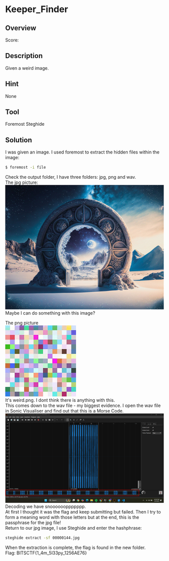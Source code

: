 # Keeper_Finder #
 
## Overview ##
 
Score:
 
## Description ##
 
Given a weird image.

## Hint ##

None

## Tool ##
Foremost
Steghide
 
## Solution ##
I was given an image. I used foremost to extract the hidden files within the image:
```bash
$ foremost -i file
```
Check the output folder, I have three folders: jpg, png and wav.  
The jpg picture:  
![JPG picture](extracted_data/00000144.jpg)
Maybe I can do something with this image?  
  
The png picture  
![PNG picture](extracted_data/00000000.png)  
It's weird.png. I dont think there is anything with this.  
This comes down to the wav file - my biggest evidence. I open the wav file in Sonic Visualiser and find out that this is a Morse Code.
![morse](extracted_data/morse.png)
Decoding we have snooooooppppppp.  
At first I thought it was the flag and keep submitting but failed. Then I try to form a meaning word with those letters but at the end, this is the passphrase for the jpg file!  
Return to our jpg image, I use Steghide and enter the hashphrase:  
```bash
steghide extract -sf 00000144.jpg
```
When the extraction is complete, the flag is found in the new folder.  
Flag: BITSCTF{1_4m_5l33py_1256AE76}